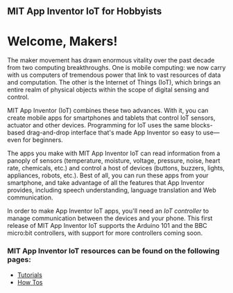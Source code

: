 ## MIT App Inventor IoT for Hobbyists

# Welcome, Makers!

The maker movement has drawn enormous vitality over the past decade
from two computing breakthroughs. One is mobile computing: we now carry with us computers of tremendous power that link to vast resources of data and computation. The other is the Internet of Things (IoT), which brings an entire
realm of physical objects within the scope of digital sensing and
control.

MIT App Inventor (IoT) combines these two advances.  With it, you can
create mobile apps for smartphones and tablets that control IoT
sensors, actuator and other devices.  Programming for IoT uses the same
blocks-based drag-and-drop interface that's made App Inventor so easy to
use&mdash;even for beginners.

The apps you make with MIT App Inventor IoT can read information
from a panoply of sensors (temperature, moisture, voltage,
pressure, noise, heart rate, chemicals, etc.) and control a host
of devices (buttons, buzzers, lights, appliances, robots, etc.).
Best of all, you can run these apps from your smartphone, and take advantage of all the features that App Inventor provides, including speech understanding, language translation and Web communication.

In order to make App Inventor IoT apps, you'll need an <em>IoT
controller</em> to manage communication between the devices and your
phone.  This first release of MIT App Inventor IoT supports the
Arduino 101 and the BBC micro:bit controllers, with support for more
controllers coming soon.

### MIT App Inventor IoT resources can be found on the following pages:

-   [Tutorials](#/makers/tutorials)
-   [How Tos](#/makers/howtos)
